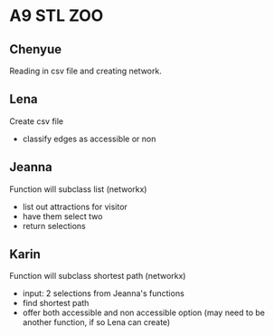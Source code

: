 # A9 STL ZOO

## Chenyue

Reading in csv file and creating network.

## Lena

Create csv file
- classify edges as accessible or non


## Jeanna

Function will subclass list (networkx)
- list out attractions for visitor
- have them select two
- return selections

## Karin

Function will subclass shortest path (networkx)
- input: 2 selections from Jeanna's functions
- find shortest path
- offer both accessible and non accessible option (may need to be another function, if so Lena can create)
